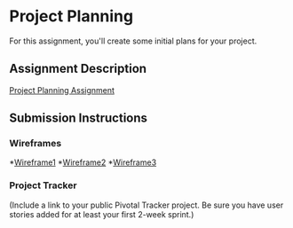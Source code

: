 # Project Planning
For this assignment, you'll create some initial plans for your project.

## Assignment Description
[Project Planning Assignment](https://education.launchcode.org/liftoff/assignments/planning/)

## Submission Instructions

### Wireframes

*[Wireframe1](./IMG_2830.JPG)
*[Wireframe2](./IMG_2831.JPG)
*[Wireframe3](./IMG_2832.JPG)

### Project Tracker

(Include a link to your public Pivotal Tracker project. Be sure you have user stories added for at least your first 2-week sprint.)